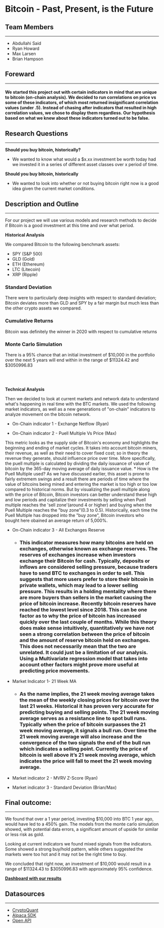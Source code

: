 # **Bitcoin - Past, Present, is the Future**

## Team Members
---
* Abdullahi Said
* Ryan Howard
* Max Larsen
* Brian Hampson
<p>

## **Foreward**
---
#### We started this project out with certain indicators in mind that are unique to bitcoin (on-chain analysis). We decided to run correlations on price vs some of these indicators, of which most returned insignificant correlation values (under .5). Instead of chasing after indicators that resulted in high correlation values, we chose to display them regardless. Our hypothesis based on what we knew about these indicators turned out to be false. 
<p>

## **Research Questions**
---

**Should you buy bitcoin, historically?**
<p>

* We wanted to know what would a $x.xx investment be worth today had we invested it in a series of different asset classes over x period of time. 

**Should you buy bitcoin, historically**

* We wanted to look into whether or not buying bitcoin right now is a good idea given the current market conditions. 
<p>

## **Description and Outline**
---
For our project we will use various models and research methods to decide if Bitcoin is a good investment at this time and over what period.
<p>

**Historical Analysis**

We compared Bitcoin to the following benchmark assets:
* SPY (S&P 500)
* GLD (Gold)
* ETH (Ethereum)
* LTC (Litecoin)
* XRP (Ripple)

### Standard Deviation

There were to particularly deep insights with respect to standard deviation; Bitcoin deviates more than GLD and SPY by a fair margin but much less than the other crypto assets we compared.

### Cumulative Returns

Bitcoin was definitely the winner in 2020 with respect to cumulative returns

### Monte Carlo Simulation

There is a 95% chance that an initial investment of $10,000 in the portfolio over the next 5 years will end within in the range of $11324.42 and $3050996.83

<br><br/>

**Technical Analysis** 

Then we decided to look at current markets and network data to understand what's happening in real time with the BTC markets. We used the following market indicators, as well as a new generations of "on-chain" indicators to analyze movement on the bitcoin network. 

* On-Chain indicator 1 - Exchange Netflow (Ryan)
    
* On-Chain indicator 2 - Puell Multiple Vs Price (Max)
    
This metric looks as the supply side of Bitcoin's economy and highlights the beginning and ending of market cycles. It takes into account bitcoin miners, their revenue, as well as their need to cover fixed cost; so in theory the revenue they generate, should influence price over time. More specifically, the puell multiple is calculated by dividing the daily issuance of value of bitcoin by the 365-day moving average of daily issuance value.
    * How is the Puell Multiple used?
As we have discussed earlier, this asset is prone to fairly extremem swings and a result there are periods of time where the value of bitcoins being mined and entering the market is too high or too low compared to historical norms. But by visualizing the puell multiple along with the price of Bitcoin, Bitcoin investors can better understand these high and low periods and capitalize their investments by selling when Puell multiple reaches the 'sell zone'(around 4 or higher) and buying when the Puell Multiple reaches the "buy zone"(0.3 to 0.5). Historically, each time the Puell Multiple has dropped into the "buy zone", Bitcoin investors who bought here obained an average return of 5,000%.
    
* On-Chain indicator 3 - All Exchanges Reserve
    * ### This indicator measures how many bitcoins are held on exchanges, otherwise known as exchange reserves. The reserves of exchanges increase when investors exchange their Bitcoin for cash. Typically, deposits or inflows are considered selling pressure, because traders have to send BTC to exchanges in order to sell. This suggests that more users prefer to store their bitcoin in private wallets, which may lead to a lower selling pressure. This results in a holding mentality where there are more buyers than sellers in the market causing the price of bitcoin increase. Recently bitcoin reserves have reached the lowest level since 2018. This can be one factor as to why the price of bitcoin has increased quickly over the last couple of months. While this theory does make sense intuitively, quantitatively we have not seen a strong correlation between the price of bitcoin and the amount of reserve bitcoin held on exchanges. This does not necessarily mean that the two are unrelated. It could just be a limitation of our analysis. Using a Multivariate regression model that takes into account other factors might prove more useful at predicting price movements.
    
* Market Indicator 1- 21 Week MA
    * ### As the name implies, the 21 week moving average takes the mean of the weekly closing prices for bitcoin over the last 21 weeks. Historical it has proven very accurate for predicting buying and selling points. The 21 week moving average serves as a resistance line to spot bull runs. Typically when the price of bitcoin surpasses the 21 week moving average, it signals a bull run. Over time the 21 week moving average will also increase and the convergence of the two signals the end of the bull run which indicates a selling point. Currently the price of bitcoin is well above it’s 21 week moving average, which indicates the price will fall to meet the 21 week moving average.

* Market indicator 2 - MVRV Z-Score (Ryan)
* Market indicator 3 -  Standard Deviation (Brian/Max)
<p>

## Final outcome: 
---
We found that over a 1 year period, investing $10,000 into BTC 1 year ago, would have led to a 450% gain. The models from the monte carlo simulation showed, with potential data errors, a significant amount of upside for similar or less risk as gold. 

Looking at current indicators we found mixed signals from the indicators. Some showed a strong buy/hold pattern, while others suggested the markets were too hot and it may not be the right time to buy. 

We concluded that right now, an investment of $10,000 would result in a range of $11324.43 to $3050996.83 with approximately 95% confidence.


[**Dashboard with our results**](https://github.com/nospmah/fintech.group_project/blob/main/reports/analysis.ipynb?short_path=9ddbebd)

## Datasources
---
* [CryptoQuant](cryptoquant.com)
* [Alpaca SDK](alpaca.com)
* [Open API](openapi.io)


